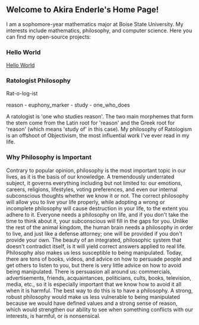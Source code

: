 ## Welcome to Akira Enderle's Home Page!
I am a sophomore-year mathematics major at Boise State University. My interests include mathematics, philosophy, and computer science. Here you can find my open-source projects:

### Hello World
[Hello World](https://github.com/Ratologist/hello-world)


### Ratologist Philosophy

Rat-o-log-ist

reason - euphony_marker - study - one_who_does

A ratologist is 'one who studies reason'. The two main morphemes that form the stem come from the Latin root for 'reason' and the Greek root for 'reason' (which means 'study of' in this case). My philosophy of Ratologism is an offshoot of Objectivism, the most influential work I've ever read in my life.

### Why Philosophy is Important
Contrary to popular opinion, philosophy is the most important topic in our lives, as it is the basis of our knowledge. A tremendously underrated subject, it governs everything including but not limited to: our emotions, careers, religions, lifestyles, voting preferences, and even our internal subconscious thoughts whether we know it or not. The correct philosophy will allow you to live your life properly, while adopting a wrong or incomplete philosophy will cause destruction in your life, to the extent you adhere to it. Everyone needs a philosophy on life, and if you don't take the time to think about it, your subconscious will fill in the gaps for you. Unlike the rest of the animal kingdom, the human brain needs a philosophy in order to live, and just like a defense attorney; one will be provided if you don't provide your own. The beauty of an integrated, philosophic system that doesn't contradict itself, is it will yield correct answers applied to real life.
Philosophy also makes us less susceptible to being manipulated. Today, there are tons of books, videos, and advice on how to persuade people and get others to listen to you, but there is very little advice on how to avoid being manipulated. There is persuasion all around us: commercials, advertisements, friends, acquaintances, politicians, cults, books, television, media, etc., so it is especially important that we know how to avoid it all when it is harmful. The best way to do this is to have a philosophy. A strong, robust philosophy would make us less vulnerable to being manipulated because we would have defined values and a strong sense of reason, which would strengthen our ability to see when something conflicts with our interests, is harmful, or is nonsensical.
